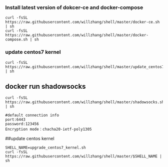 ### Install latest version of dokcer-ce and docker-compose
```
curl -fsSL https://raw.githubusercontent.com/willzhang/shell/master/docker-ce.sh | sh
curl -fsSL https://raw.githubusercontent.com/willzhang/shell/master/docker-compose.sh | sh
```


### update centos7 kernel
```
curl -fsSL https://raw.githubusercontent.com/willzhang/shell/master/update_centos7_kernel.sh | sh
```

## docker run shadowsocks
```
curl -fsSL https://raw.githubusercontent.com/willzhang/shell/master/shadowsocks.sh | sh

#default connection info
port:6443
password:123456
Encryption mode：chacha20-ietf-poly1305
```


##update centos kernel
```
SHELL_NAME=upgrade_centos7_kernel.sh
curl -fsSL https://raw.githubusercontent.com/willzhang/shell/master/$SHELL_NAME | sh
```
